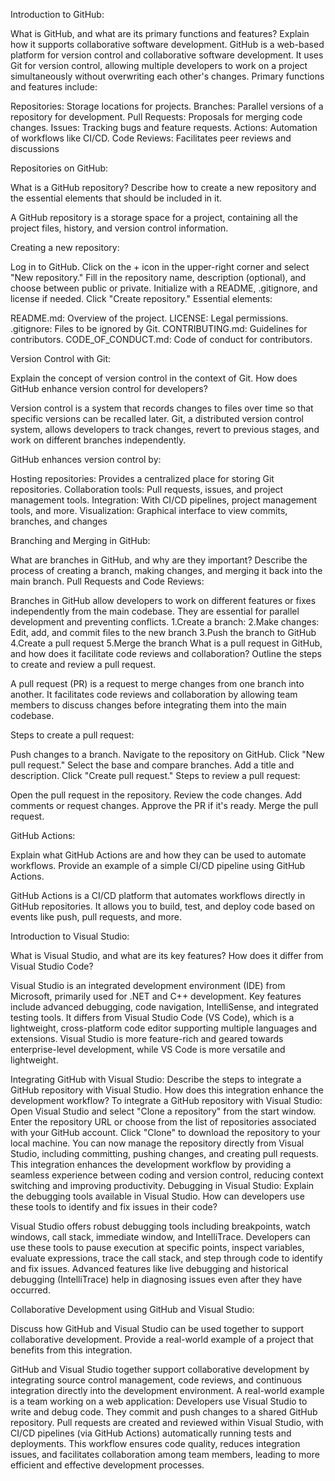 Introduction to GitHub:

What is GitHub, and what are its primary functions and features? Explain how it supports collaborative software development.
GitHub is a web-based platform for version control and collaborative software development. It uses Git for version control, allowing multiple developers to work on a project simultaneously without overwriting each other's changes. Primary functions and features include:

Repositories: Storage locations for projects.
Branches: Parallel versions of a repository for development.
Pull Requests: Proposals for merging code changes.
Issues: Tracking bugs and feature requests.
Actions: Automation of workflows like CI/CD.
Code Reviews: Facilitates peer reviews and discussions

Repositories on GitHub:

What is a GitHub repository? Describe how to create a new repository and the essential elements that should be included in it.

A GitHub repository is a storage space for a project, containing all the project files, history, and version control information.

Creating a new repository:

Log in to GitHub.
Click on the + icon in the upper-right corner and select "New repository."
Fill in the repository name, description (optional), and choose between public or private.
Initialize with a README, .gitignore, and license if needed.
Click "Create repository."
Essential elements:

README.md: Overview of the project.
LICENSE: Legal permissions.
.gitignore: Files to be ignored by Git.
CONTRIBUTING.md: Guidelines for contributors.
CODE_OF_CONDUCT.md: Code of conduct for contributors.

Version Control with Git:

Explain the concept of version control in the context of Git. How does GitHub enhance version control for developers?

Version control is a system that records changes to files over time so that specific versions can be recalled later. Git, a distributed version control system, allows developers to track changes, revert to previous stages, and work on different branches independently.

GitHub enhances version control by:

Hosting repositories: Provides a centralized place for storing Git repositories.
Collaboration tools: Pull requests, issues, and project management tools.
Integration: With CI/CD pipelines, project management tools, and more.
Visualization: Graphical interface to view commits, branches, and changes

Branching and Merging in GitHub:

What are branches in GitHub, and why are they important? Describe the process of creating a branch, making changes, and merging it back into the main branch.
Pull Requests and Code Reviews:

Branches in GitHub allow developers to work on different features or fixes independently from the main codebase. They are essential for parallel development and preventing conflicts.
1.Create a branch:
2.Make changes: Edit, add, and commit files to the new branch
3.Push the branch to GitHub
4.Create a pull request
5.Merge the branch
What is a pull request in GitHub, and how does it facilitate code reviews and collaboration? Outline the steps to create and review a pull request.

A pull request (PR) is a request to merge changes from one branch into another. It facilitates code reviews and collaboration by allowing team members to discuss changes before integrating them into the main codebase.

Steps to create a pull request:

Push changes to a branch.
Navigate to the repository on GitHub.
Click "New pull request."
Select the base and compare branches.
Add a title and description.
Click "Create pull request."
Steps to review a pull request:

Open the pull request in the repository.
Review the code changes.
Add comments or request changes.
Approve the PR if it's ready.
Merge the pull request.

GitHub Actions:

Explain what GitHub Actions are and how they can be used to automate workflows. Provide an example of a simple CI/CD pipeline using GitHub Actions.

GitHub Actions is a CI/CD platform that automates workflows directly in GitHub repositories. It allows you to build, test, and deploy code based on events like push, pull requests, and more.

Introduction to Visual Studio:

What is Visual Studio, and what are its key features? How does it differ from Visual Studio Code?

Visual Studio is an integrated development environment (IDE) from Microsoft, primarily used for .NET and C++ development. Key features include advanced debugging, code navigation, IntelliSense, and integrated testing tools. It differs from Visual Studio Code (VS Code), which is a lightweight, cross-platform code editor supporting multiple languages and extensions. Visual Studio is more feature-rich and geared towards enterprise-level development, while VS Code is more versatile and lightweight.

Integrating GitHub with Visual Studio:
Describe the steps to integrate a GitHub repository with Visual Studio. How does this integration enhance the development workflow?
To integrate a GitHub repository with Visual Studio:
Open Visual Studio and select "Clone a repository" from the start window.
Enter the repository URL or choose from the list of repositories associated with your GitHub account.
Click "Clone" to download the repository to your local machine.
You can now manage the repository directly from Visual Studio, including committing, pushing changes, and creating pull requests.
This integration enhances the development workflow by providing a seamless experience between coding and version control, reducing context switching and improving productivity.
Debugging in Visual Studio:
Explain the debugging tools available in Visual Studio. How can developers use these tools to identify and fix issues in their code?

Visual Studio offers robust debugging tools including breakpoints, watch windows, call stack, immediate window, and IntelliTrace. Developers can use these tools to pause execution at specific points, inspect variables, evaluate expressions, trace the call stack, and step through code to identify and fix issues. Advanced features like live debugging and historical debugging (IntelliTrace) help in diagnosing issues even after they have occurred.

Collaborative Development using GitHub and Visual Studio:

Discuss how GitHub and Visual Studio can be used together to support collaborative development. Provide a real-world example of a project that benefits from this integration.

GitHub and Visual Studio together support collaborative development by integrating source control management, code reviews, and continuous integration directly into the development environment. A real-world example is a team working on a web application:
Developers use Visual Studio to write and debug code.
They commit and push changes to a shared GitHub repository.
Pull requests are created and reviewed within Visual Studio, with CI/CD pipelines (via GitHub Actions) automatically running tests and deployments.
This workflow ensures code quality, reduces integration issues, and facilitates collaboration among team members, leading to more efficient and effective development processes.
